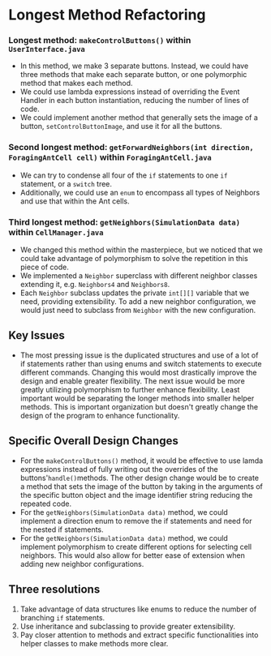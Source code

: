 # Longest Method Refactoring
### Longest method: `makeControlButtons()` within `UserInterface.java`
- In this method, we make 3 separate buttons. Instead, we could have three methods that make each separate button, or one polymorphic method that makes each method. 
- We could use lambda expressions instead of overriding the Event Handler in each button instantiation, reducing the number of lines of code.
- We could implement another method that generally sets the image of a button, `setControlButtonImage`, and use it for all the buttons.

### Second longest method: `getForwardNeighbors(int direction, ForagingAntCell cell)` within `ForagingAntCell.java`
- We can try to condense all four of the `if` statements to one `if` statement, or a `switch` tree.
- Additionally, we could use an `enum` to encompass all types of Neighbors and use that within the Ant cells.

### Third longest method: `getNeighbors(SimulationData data)` within `CellManager.java`
- We changed this method within the masterpiece, but we noticed that we could take advantage of polymorphism to solve the repetition in this piece of code.
- We implemented a `Neighbor` superclass with different neighbor classes extending it, e.g. `Neighbors4` and `Neighbors8`.
- Each `Neighbor` subclass updates the private `int[][]` variable that we need, providing extensibility. To add a new neighbor configuration, we would just need to subclass from `Neighbor` with the new configuration. 

## Key Issues
- The most pressing issue is the duplicated structures and use of a lot of if statements rather than using enums and switch statements to execute different commands.  Changing this would most drastically improve the design and enable greater flexibility.  The next issue would be more greatly utilizing polymorphism to further enhance flexibility. Least important would be separating the longer methods into smaller helper methods. This is important organization but doesn't greatly change the design of the program to enhance functionality.

## Specific Overall Design Changes
- For the `makeControlButtons()` method, it would be effective to use lamda expressions instead of fully writing out the overrides of the buttons'`handle()`methods.  The other design change would be to create a method that sets the image of the button by taking in the arguments of the specific button object and the image identifier string reducing the repeated code.
- For the `getNeighbors(SimulationData data)` method, we could implement a direction enum to remove the if statements and need for the nested if statements.
- For the `getNeighbors(SimulationData data)` method, we could implement polymorphism to create different options for selecting cell neighbors.  This would also allow for better ease of extension when adding new neighbor configurations.

## Three resolutions
1. Take advantage of data structures like enums to reduce the number of branching `if` statements.
2. Use inheritance and subclassing to provide greater extensibility.
3. Pay closer attention to methods and extract specific functionalities into helper classes to make methods more clear. 